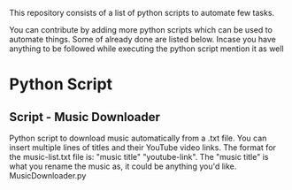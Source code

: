 This repository consists of a list of python scripts to automate few tasks.

You can contribute by adding more python scripts which can be used to automate things. Some of already done are listed below.
Incase you have anything to be followed while executing the python script mention it as well


# Python Script

## Script - Music Downloader

Python script to download music automatically from a .txt file. You can insert multiple lines of titles and their YouTube video links. The format for the music-list.txt file is: "music title" "youtube-link". The "music title" is what you rename the music as, it could be anything you'd like.
MusicDownloader.py

